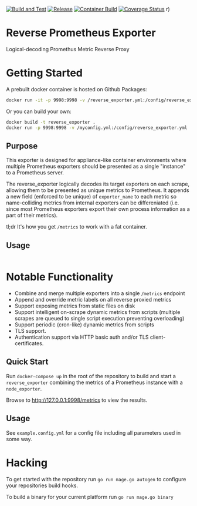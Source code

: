 [![Build and Test](https://github.com/wrouesnel/reverse_exporter/actions/workflows/integration.yml/badge.svg)](https://github.com/wrouesnel/reverse_exporter/actions/workflows/integration.yml)
[![Release](https://github.com/wrouesnel/reverse_exporter/actions/workflows/release.yml/badge.svg)](https://github.com/wrouesnel/reverse_exporter/actions/workflows/release.yml)
[![Container Build](https://github.com/wrouesnel/reverse_exporter/actions/workflows/container.yml/badge.svg)](https://github.com/wrouesnel/reverse_exporter/actions/workflows/container.yml)
[![Coverage Status](https://coveralls.io/repos/github/wrouesnel/reverse_exporter/badge.svg?branch=main)](https://coveralls.io/github/wrouesnel/reverse_exporter?branch=main)
r)

# Reverse Prometheus Exporter

Logical-decoding Promethus Metric Reverse Proxy

# Getting Started

A prebuilt docker container is hosted on Github Packages:

```bash
docker run -it -p 9998:9998 -v /reverse_exporter.yml:/config/reverse_exporter.yml ghcr.io/wrouesnel/reverse_exporter
```

Or you can build your own:
```bash
docker build -t reverse_exporter .
docker run -p 9998:9998 -v /myconfig.yml:/config/reverse_exporter.yml
```

## Purpose

This exporter is designed for appliance-like container environments where multiple Prometheus
exporters should be presented as a single "instance" to a Prometheus server.

The reverse_exporter logically decodes its target exporters on each scrape, allowing them to be 
presented as unique metrics to Prometheus. It appends a new field (enforced to be unique) of `exporter_name`
to each metric so name-colliding metrics from internal exporters can be differeniated (i.e. since most Prometheus
exporters export their own process information as a part of their metrics).

tl;dr It's how you get `/metrics` to work with a fat container.

## Usage

```bash

```

# Notable Functionality

* Combine and merge multiple exporters into a single `/metrics` endpoint
* Append and override metric labels on all reverse proxied metrics
* Support exposing metrics from static files on disk
* Support intelligent on-scrape dynamic metrics from scripts 
  (multiple scrapes are queued to single script execution preventing overloading)
* Support periodic (cron-like) dynamic metrics from scripts
* TLS support.
* Authentication support via HTTP basic auth and/or TLS client-certificates.

## Quick Start

Run `docker-compose up` in the root of the repository to build and start a
`reverse_exporter` combining the metrics of a Prometheus instance with a
`node_exporter`.

Browse to http://127.0.0.1:9998/metrics to view the results.

## Usage

See `example.config.yml` for a config file including all parameters used in
some way.

# Hacking

To get started with the repository run `go run mage.go autogen` to configure
your repositories build hooks.

To build a binary for your current platform run `go run mage.go binary`
